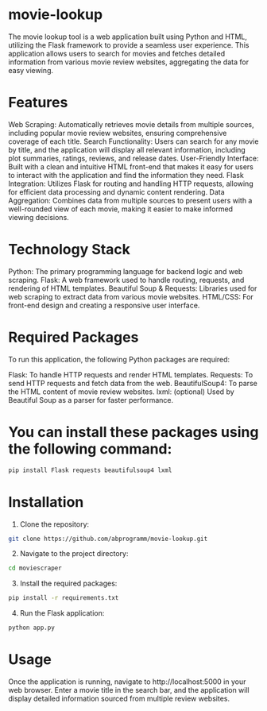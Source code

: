 # movie-lookup
The movie lookup tool is a web application built using Python and HTML, utilizing the Flask framework to provide a seamless user experience. This application allows users to search for movies and fetches detailed information from various movie review websites, aggregating the data for easy viewing.

# Features
Web Scraping: Automatically retrieves movie details from multiple sources, including popular movie review websites, ensuring comprehensive coverage of each title.
Search Functionality: Users can search for any movie by title, and the application will display all relevant information, including plot summaries, ratings, reviews, and release dates.
User-Friendly Interface: Built with a clean and intuitive HTML front-end that makes it easy for users to interact with the application and find the information they need.
Flask Integration: Utilizes Flask for routing and handling HTTP requests, allowing for efficient data processing and dynamic content rendering.
Data Aggregation: Combines data from multiple sources to present users with a well-rounded view of each movie, making it easier to make informed viewing decisions.

# Technology Stack
Python: The primary programming language for backend logic and web scraping.
Flask: A web framework used to handle routing, requests, and rendering of HTML templates.
Beautiful Soup & Requests: Libraries used for web scraping to extract data from various movie websites.
HTML/CSS: For front-end design and creating a responsive user interface.

# Required Packages
To run this application, the following Python packages are required:

Flask: To handle HTTP requests and render HTML templates.
Requests: To send HTTP requests and fetch data from the web.
BeautifulSoup4: To parse the HTML content of movie review websites.
lxml: (optional) Used by Beautiful Soup as a parser for faster performance.

# You can install these packages using the following command:
```bash
pip install Flask requests beautifulsoup4 lxml
```
# Installation
1. Clone the repository:
```bash
git clone https://github.com/abprogramm/movie-lookup.git
```
2. Navigate to the project directory:
```bash
cd moviescraper
```
3. Install the required packages:
```bash
pip install -r requirements.txt
```
4. Run the Flask application:
```bash
python app.py
```
# Usage
Once the application is running, navigate to http://localhost:5000 in your web browser. Enter a movie title in the search bar, and the application will display detailed information sourced from multiple review websites.
